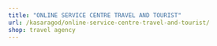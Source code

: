 ```yaml
---
title: "ONLINE SERVICE CENTRE TRAVEL AND TOURIST"
url: /kasaragod/online-service-centre-travel-and-tourist/
shop: travel agency
---
```

